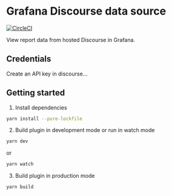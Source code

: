 # Grafana Discourse data source

[![CircleCI](https://circleci.com/gh/grafana/discourse-datasource/tree/master.svg?style=svg)](https://circleci.com/gh/grafana/discourse-datasource/tree/master)

View report data from hosted Discourse in Grafana.

## Credentials

Create an API key in discourse...

## Getting started

1. Install dependencies

```BASH
yarn install --pure-lockfile
```

2. Build plugin in development mode or run in watch mode

```BASH
yarn dev
```

or

```BASH
yarn watch
```

3. Build plugin in production mode

```BASH
yarn build
```
